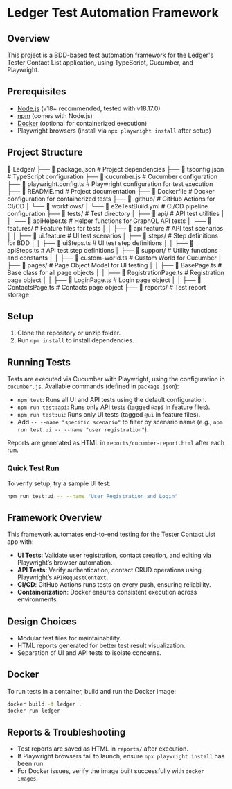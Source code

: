 # Ledger Test Automation Framework

## Overview
This project is a BDD-based test automation framework for the Ledger's Tester Contact List application, using TypeScript, Cucumber, and Playwright.

## Prerequisites
- [Node.js](https://nodejs.org/en/download/) (v18+ recommended, tested with v18.17.0)
- [npm](https://www.npmjs.com/get-npm) (comes with Node.js)
- [Docker](https://docs.docker.com/get-docker/) (optional for containerized execution)
- Playwright browsers (install via `npx playwright install` after setup)

## Project Structure
📂 Ledger/
├── 📜 package.json                 # Project dependencies
├── 📜 tsconfig.json                # TypeScript configuration
├── 📜 cucumber.js                  # Cucumber configuration
├── 📜 playwright.config.ts         # Playwright configuration for test execution
├── 📜 README.md                    # Project documentation
├── 📜 Dockerfile                   # Docker configuration for containerized tests
├── 📂 .github/                     # GitHub Actions for CI/CD
│   └── 📂 workflows/
│       └── 📜 e2eTestBuild.yml     # CI/CD pipeline configuration
├── 📂 tests/                       # Test directory
│   ├── 📂 api/                     # API test utilities
│   │   ├── 📜 apiHelper.ts         # Helper functions for GraphQL API tests
│   ├── 📂 features/                # Feature files for tests
│   │   ├── 📜 api.feature          # API test scenarios
│   │   ├── 📜 ui.feature           # UI test scenarios
│   ├── 📂 steps/                   # Step definitions for BDD
│   │   ├── 📜 uiSteps.ts           # UI test step definitions
│   │   ├── 📜 apiSteps.ts          # API test step definitions
│   ├── 📂 support/                 # Utility functions and constants
│   │   ├──  📜 custom-world.ts     # Custom World for Cucumber
│   ├── 📂 pages/                   # Page Object Model for UI testing
│   │   ├── 📜 BasePage.ts          # Base class for all page objects
│   │   ├── 📜 RegistrationPage.ts  # Registration page object
│   │   ├── 📜 LoginPage.ts         # Login page object
│   │   ├── 📜 ContactsPage.ts      # Contacts page object
├── 📂 reports/                     # Test report storage

## Setup
1. Clone the repository or unzip folder.
2. Run `npm install` to install dependencies.

## Running Tests
Tests are executed via Cucumber with Playwright, using the configuration in `cucumber.js`. Available commands (defined in `package.json`):
- `npm test`: Runs all UI and API tests using the default configuration.
- `npm run test:api`: Runs only API tests (tagged `@api` in feature files).
- `npm run test:ui`: Runs only UI tests (tagged `@ui` in feature files).
- Add `-- --name "specific scenario"` to filter by scenario name (e.g., `npm run test:ui -- --name "user registration"`).

Reports are generated as HTML in `reports/cucumber-report.html` after each run.

### Quick Test Run
To verify setup, try a sample UI test:
```bash
npm run test:ui -- --name "User Registration and Login"
```

## Framework Overview
This framework automates end-to-end testing for the Tester Contact List app with:
- **UI Tests**: Validate user registration, contact creation, and editing via Playwright’s browser automation.
- **API Tests**: Verify authentication, contact CRUD operations using Playwright’s `APIRequestContext`.
- **CI/CD**: GitHub Actions runs tests on every push, ensuring reliability.
- **Containerization**: Docker ensures consistent execution across environments.

## Design Choices
- Modular test files for maintainability.
- HTML reports generated for better test result visualization.
- Separation of UI and API tests to isolate concerns.

## Docker

To run tests in a container, build and run the Docker image:

```bash
docker build -t ledger .
docker run ledger
```

## Reports & Troubleshooting
- Test reports are saved as HTML in `reports/` after execution.
- If Playwright browsers fail to launch, ensure `npx playwright install` has been run.
- For Docker issues, verify the image built successfully with `docker images`.

